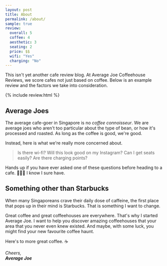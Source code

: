 ```yaml
---
layout: post
title: About
permalink: /about/
sample: true
review:
  overall: 5
  coffee: 4
  aesthetic: 3
  seating: 2
  price: $$
  wifi: "Yes"
  charging: "No"
---
```


This isn't yet another cafe review blog. At Average Joe Coffeehouse Reviews, we score cafes not just based on coffee. Below is an example review and the factors we take into consideration.

{% include review.html %}

## Average Joes
The average cafe-goer in Singapore is no _coffee connoisseur_. We are average joes who aren't too particular about the type of bean, or how it's processed and roasted. As long as the coffee is good, we're good.

Instead, here is what we're really more concerned about.

> Is there wi-fi? Will this look good on my Instagram? Can I get seats easily? Are there charging points?

Hands up if you have ever asked one of these questions before heading to a cafe. 🙋🏻‍♂️ I know I sure have.

## Something other than Starbucks
When many Singaporeans crave their daily dose of caffeine, the first place that pops up in their mind is Starbucks. That is something I want to change.

Great coffee and great coffeehouses are everywhere. That's why I started Average Joe. I want to help you discover amazing coffeehouses that your area that you never even knew existed. And maybe, with some luck, you might find your new favourite coffee haunt.

Here's to more great coffee. ☕️

_Cheers,<br>
**Average Joe**_